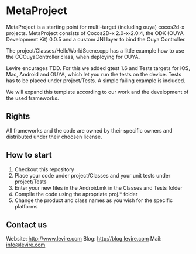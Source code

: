 MetaProject
===========

MetaProject is a starting point for multi-target (including ouya) cocos2d-x projects. MetaProject consists of Cocos2D-x 2.0-x-2.0.4, the ODK (OUYA Development Kit) 0.0.5 and a custom JNI layer to bind the Ouya Controller.

The project/Classes/HelloWorldScene.cpp has a little example how to use the CCOuyaController class, when deploying for OUYA.

Levire encurages TDD. For this we added gtest 1.6 and Tests targets for iOS, Mac, Android and OUYA, which let you run the tests on the device. Tests has to be placed under project/Tests. A simple failing example is included.

We will expand this template according to our work and the development of the used frameworks.

Rights
------

All frameworks and the code are owned by their specific owners and distributed under their choosen license.

How to start
------------

1. Checkout this repository
2. Place your code under project/Classes and your unit tests under project/Tests
3. Enter your new files in the Android.mk in the Classes and Tests folder
4. Compile the code using the apropriate proj.* folder
5. Change the product and class names as you wish for the specific platforms

Contact us
----------

Website: http://www.levire.com
Blog: http://blog.levire.com
Mail: info@levire.com